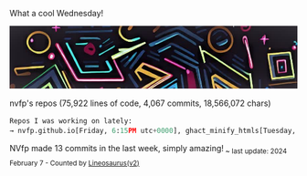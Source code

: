 What a cool Wednesday!

![banner](./assets/banner.jpg)

nvfp's repos (75,922 lines of code, 4,067 commits, 18,566,072 chars)

```python
Repos I was working on lately:
→ nvfp.github.io[Friday, 6:15PM utc+0000], ghact_minify_htmls[Tuesday, 5:01AM utc+0000], ghact_auto_permalink[Jan 22]
```

NVfp made 13 commits in the last week, simply amazing!<sub> ~ last update: 2024 February 7 - Counted by [Lineosaurus(v2)](https://github.com/Lineosaurus/Lineosaurus)</sub>